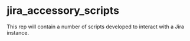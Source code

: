 # jira_accessory_scripts
This rep will contain a number of scripts developed to interact with a Jira instance.
